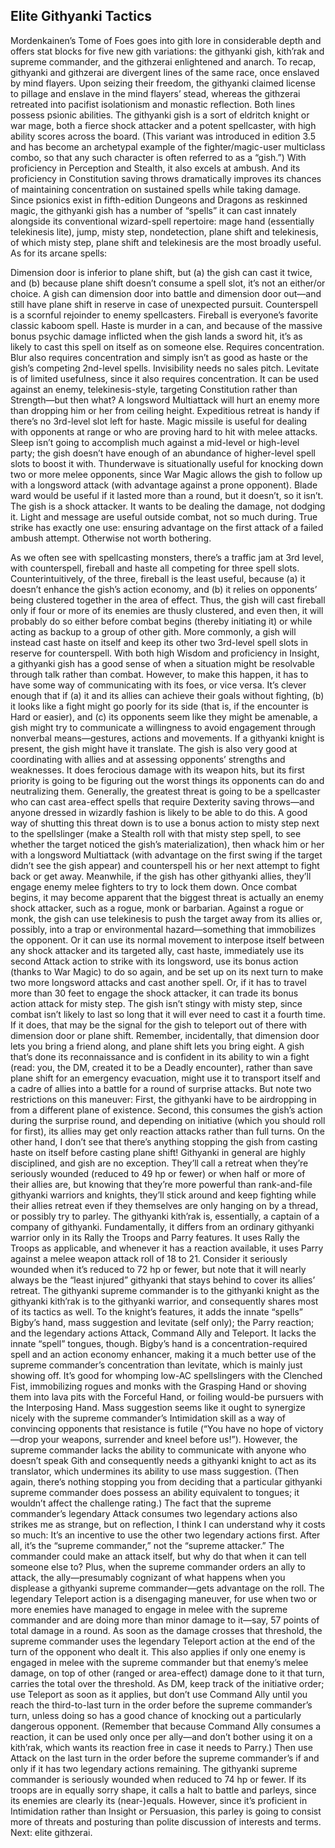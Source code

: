 ## Elite Githyanki Tactics

Mordenkainen’s Tome of Foes goes into gith lore in considerable depth and offers stat blocks for five new gith variations: the githyanki gish, kith’rak and supreme commander, and the githzerai enlightened and anarch. To recap, githyanki and githzerai are divergent lines of the same race, once enslaved by mind flayers. Upon seizing their freedom, the githyanki claimed license to pillage and enslave in the mind flayers’ stead, whereas the githzerai retreated into pacifist isolationism and monastic reflection. Both lines possess psionic abilities.
The githyanki gish is a sort of eldritch knight or war mage, both a fierce shock attacker and a potent spellcaster, with high ability scores across the board. (This variant was introduced in edition 3.5 and has become an archetypal example of the fighter/magic-user multiclass combo, so that any such character is often referred to as a “gish.”) With proficiency in Perception and Stealth, it also excels at ambush. And its proficiency in Constitution saving throws dramatically improves its chances of maintaining concentration on sustained spells while taking damage.
Since psionics exist in fifth-edition Dungeons and Dragons as reskinned magic, the githyanki gish has a number of “spells” it can cast innately alongside its conventional wizard-spell repertoire: mage hand (essentially telekinesis lite), jump, misty step, nondetection, plane shift and telekinesis, of which misty step, plane shift and telekinesis are the most broadly useful.
As for its arcane spells:

Dimension door is inferior to plane shift, but (a) the gish can cast it twice, and (b) because plane shift doesn’t consume a spell slot, it’s not an either/or choice. A gish can dimension door into battle and dimension door out—and still have plane shift in reserve in case of unexpected pursuit.
Counterspell is a scornful rejoinder to enemy spellcasters.
Fireball is everyone’s favorite classic kaboom spell.
Haste is murder in a can, and because of the massive bonus psychic damage inflicted when the gish lands a sword hit, it’s as likely to cast this spell on itself as on someone else. Requires concentration.
Blur also requires concentration and simply isn’t as good as haste or the gish’s competing 2nd-level spells.
Invisibility needs no sales pitch.
Levitate is of limited usefulness, since it also requires concentration. It can be used against an enemy, telekinesis-style, targeting Constitution rather than Strength—but then what? A longsword Multiattack will hurt an enemy more than dropping him or her from ceiling height.
Expeditious retreat is handy if there’s no 3rd-level slot left for haste.
Magic missile is useful for dealing with opponents at range or who are proving hard to hit with melee attacks.
Sleep isn’t going to accomplish much against a mid-level or high-level party; the gish doesn’t have enough of an abundance of higher-level spell slots to boost it with.
Thunderwave is situationally useful for knocking down two or more melee opponents, since War Magic allows the gish to follow up with a longsword attack (with advantage against a prone opponent).
Blade ward would be useful if it lasted more than a round, but it doesn’t, so it isn’t. The gish is a shock attacker. It wants to be dealing the damage, not dodging it.
Light and message are useful outside combat, not so much during.
True strike has exactly one use: ensuring advantage on the first attack of a failed ambush attempt. Otherwise not worth bothering.

As we often see with spellcasting monsters, there’s a traffic jam at 3rd level, with counterspell, fireball and haste all competing for three spell slots. Counterintuitively, of the three, fireball is the least useful, because (a) it doesn’t enhance the gish’s action economy, and (b) it relies on opponents’ being clustered together in the area of effect. Thus, the gish will cast fireball only if four or more of its enemies are thusly clustered, and even then, it will probably do so either before combat begins (thereby initiating it) or while acting as backup to a group of other gith. More commonly, a gish will instead cast haste on itself and keep its other two 3rd-level spell slots in reserve for counterspell.
With both high Wisdom and proficiency in Insight, a githyanki gish has a good sense of when a situation might be resolvable through talk rather than combat. However, to make this happen, it has to have some way of communicating with its foes, or vice versa. It’s clever enough that if (a) it and its allies can achieve their goals without fighting, (b) it looks like a fight might go poorly for its side (that is, if the encounter is Hard or easier), and (c) its opponents seem like they might be amenable, a gish might try to communicate a willingness to avoid engagement through nonverbal means—gestures, actions and movements. If a githyanki knight is present, the gish might have it translate.
The gish is also very good at coordinating with allies and at assessing opponents’ strengths and weaknesses. It does ferocious damage with its weapon hits, but its first priority is going to be figuring out the worst things its opponents can do and neutralizing them. Generally, the greatest threat is going to be a spellcaster who can cast area-effect spells that require Dexterity saving throws—and anyone dressed in wizardly fashion is likely to be able to do this.
A good way of shutting this threat down is to use a bonus action to misty step next to the spellslinger (make a Stealth roll with that misty step spell, to see whether the target noticed the gish’s materialization), then whack him or her with a longsword Multiattack (with advantage on the first swing if the target didn’t see the gish appear) and counterspell his or her next attempt to fight back or get away. Meanwhile, if the gish has other githyanki allies, they’ll engage enemy melee fighters to try to lock them down.
Once combat begins, it may become apparent that the biggest threat is actually an enemy shock attacker, such as a rogue, monk or barbarian. Against a rogue or monk, the gish can use telekinesis to push the target away from its allies or, possibly, into a trap or environmental hazard—something that immobilizes the opponent. Or it can use its normal movement to interpose itself between any shock attacker and its targeted ally, cast haste, immediately use its second Attack action to strike with its longsword, use its bonus action (thanks to War Magic) to do so again, and be set up on its next turn to make two more longsword attacks and cast another spell. Or, if it has to travel more than 30 feet to engage the shock attacker, it can trade its bonus action attack for misty step.
The gish isn’t stingy with misty step, since combat isn’t likely to last so long that it will ever need to cast it a fourth time. If it does, that may be the signal for the gish to teleport out of there with dimension door or plane shift.
Remember, incidentally, that dimension door lets you bring a friend along, and plane shift lets you bring eight. A gish that’s done its reconnaissance and is confident in its ability to win a fight (read: you, the DM, created it to be a Deadly encounter), rather than save plane shift for an emergency evacuation, might use it to transport itself and a cadre of allies into a battle for a round of surprise attacks. But note two restrictions on this maneuver: First, the githyanki have to be airdropping in from a different plane of existence. Second, this consumes the gish’s action during the surprise round, and depending on initiative (which you should roll for first), its allies may get only reaction attacks rather than full turns. On the other hand, I don’t see that there’s anything stopping the gish from casting haste on itself before casting plane shift!
Githyanki in general are highly disciplined, and gish are no exception. They’ll call a retreat when they’re seriously wounded (reduced to 49 hp or fewer) or when half or more of their allies are, but knowing that they’re more powerful than rank-and-file githyanki warriors and knights, they’ll stick around and keep fighting while their allies retreat even if they themselves are only hanging on by a thread, or possibly try to parley.
The githyanki kith’rak is, essentially, a captain of a company of githyanki. Fundamentally, it differs from an ordinary githyanki warrior only in its Rally the Troops and Parry features. It uses Rally the Troops as applicable, and whenever it has a reaction available, it uses Parry against a melee weapon attack roll of 18 to 21. Consider it seriously wounded when it’s reduced to 72 hp or fewer, but note that it will nearly always be the “least injured” githyanki that stays behind to cover its allies’ retreat.
The githyanki supreme commander is to the githyanki knight as the githyanki kith’rak is to the githyanki warrior, and consequently shares most of its tactics as well. To the knight’s features, it adds the innate “spells” Bigby’s hand, mass suggestion and levitate (self only); the Parry reaction; and the legendary actions Attack, Command Ally and Teleport. It lacks the innate “spell” tongues, though.
Bigby’s hand is a concentration-required spell and an action economy enhancer, making it a much better use of the supreme commander’s concentration than levitate, which is mainly just showing off. It’s good for whomping low-AC spellslingers with the Clenched Fist, immobilizing rogues and monks with the Grasping Hand or shoving them into lava pits with the Forceful Hand, or foiling would-be pursuers with the Interposing Hand.
Mass suggestion seems like it ought to synergize nicely with the supreme commander’s Intimidation skill as a way of convincing opponents that resistance is futile (“You have no hope of victory—drop your weapons, surrender and kneel before us!”). However, the supreme commander lacks the ability to communicate with anyone who doesn’t speak Gith and consequently needs a githyanki knight to act as its translator, which undermines its ability to use mass suggestion. (Then again, there’s nothing stopping you from deciding that a particular githyanki supreme commander does possess an ability equivalent to tongues; it wouldn’t affect the challenge rating.)
The fact that the supreme commander’s legendary Attack consumes two legendary actions also strikes me as strange, but on reflection, I think I can understand why it costs so much: It’s an incentive to use the other two legendary actions first. After all, it’s the “supreme commander,” not the “supreme attacker.” The commander could make an attack itself, but why do that when it can tell someone else to? Plus, when the supreme commander orders an ally to attack, the ally—presumably cognizant of what happens when you displease a githyanki supreme commander—gets advantage on the roll.
The legendary Teleport action is a disengaging maneuver, for use when two or more enemies have managed to engage in melee with the supreme commander and are doing more than minor damage to it—say, 57 points of total damage in a round. As soon as the damage crosses that threshold, the supreme commander uses the legendary Teleport action at the end of the turn of the opponent who dealt it. This also applies if only one enemy is engaged in melee with the supreme commander but that enemy’s melee damage, on top of other (ranged or area-effect) damage done to it that turn, carries the total over the threshold.
As DM, keep track of the initiative order; use Teleport as soon as it applies, but don’t use Command Ally until you reach the third-to-last turn in the order before the supreme commander’s turn, unless doing so has a good chance of knocking out a particularly dangerous opponent. (Remember that because Command Ally consumes a reaction, it can be used only once per ally—and don’t bother using it on a kith’rak, which wants its reaction free in case it needs to Parry.) Then use Attack on the last turn in the order before the supreme commander’s if and only if it has two legendary actions remaining.
The githyanki supreme commander is seriously wounded when reduced to 74 hp or fewer. If its troops are in equally sorry shape, it calls a halt to battle and parleys, since its enemies are clearly its (near-)equals. However, since it’s proficient in Intimidation rather than Insight or Persuasion, this parley is going to consist more of threats and posturing than polite discussion of interests and terms.
Next: elite githzerai.
